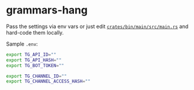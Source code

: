 # grammars-hang

Pass the settings via env vars or
just edit [`crates/bin/main/src/main.rs`](crates/bin/main/src/main.rs)
and hard-code them locally.

Sample `.env`:

```bash
export TG_API_ID=""
export TG_API_HASH=""
export TG_BOT_TOKEN=""

export TG_CHANNEL_ID=""
export TG_CHANNEL_ACCESS_HASH=""
```
